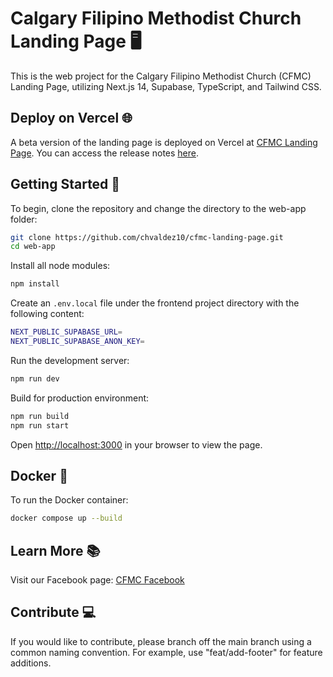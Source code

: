 # Calgary Filipino Methodist Church Landing Page 🖥️

This is the web project for the Calgary Filipino Methodist Church (CFMC) Landing Page, utilizing Next.js 14, Supabase, TypeScript, and Tailwind CSS.

## Deploy on Vercel 🌐

A beta version of the landing page is deployed on Vercel at [CFMC Landing Page](https://cfmc-web-app.vercel.app/). You can access the release notes [here](https://cfmc-web-app.vercel.app/resources/release-notes).

## Getting Started 🚀

To begin, clone the repository and change the directory to the web-app folder:

```bash
git clone https://github.com/chvaldez10/cfmc-landing-page.git
cd web-app
```

Install all node modules:

```bash
npm install
```

Create an `.env.local` file under the frontend project directory with the following content:

```bash
NEXT_PUBLIC_SUPABASE_URL=
NEXT_PUBLIC_SUPABASE_ANON_KEY=
```

Run the development server:

```bash
npm run dev
```

Build for production environment:

```bash
npm run build
npm run start
```

Open [http://localhost:3000](http://localhost:3000) in your browser to view the page.

## Docker 🐳

To run the Docker container:

```bash
docker compose up --build
```

## Learn More 📚

Visit our Facebook page: [CFMC Facebook](https://www.facebook.com/calgaryfilipino.methodistchurch)

## Contribute 💻

If you would like to contribute, please branch off the main branch using a common naming convention. For example, use "feat/add-footer" for feature additions.
